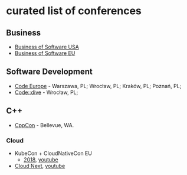 # curated list of conferences

## Business
- [Business of Software USA](http://businessofsoftware.org)
- [Business of Software EU](http://businessofsoftware.eu)

## Software Development
- [Code Europe](https://www.codeeurope.pl/pl) - Warszawa, PL; Wrocław, PL; Kraków, PL; Poznań, PL;
- [Code::dive](http://codedive.pl) - Wrocław, PL;

## C++
- [CppCon](https://cppcon.org) - Bellevue, WA.

### Cloud
- KubeCon + CloudNativeCon EU
  - [2018](https://kccnceu18.sched.com), [youtube](https://www.youtube.com/playlist?list=PLj6h78yzYM2N8GdbjmhVU65KYm_68qBmo)
- [Cloud Next](https://cloud.withgoogle.com/), [youtube](https://www.youtube.com/channel/UCTMRxtyHoE3LPcrl-kT4AQQ/playlists?shelf_id=8&view=50&sort=dd)
